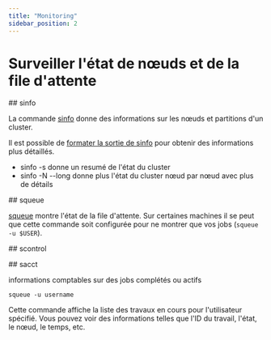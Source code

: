 ```yaml
---
title: "Monitoring"
sidebar_position: 2
---
```

# Surveiller l'état de nœuds et de la file d'attente

## sinfo

La commande [sinfo](https://slurm.schedmd.com/sinfo.html) donne des informations sur les nœuds et partitions d'un cluster.

Il est possible de [formater la sortie de sinfo](https://slurm.schedmd.com/sinfo.html#OPT_format) pour obtenir des informations plus détaillés.

- sinfo -s
    donne un resumé de l'état du cluster
- sinfo -N --long
    donne plus l'état du cluster nœud par nœud avec plus de détails

## squeue

[squeue](https://slurm.schedmd.com/squeue.html) montre l'état de la file d'attente. Sur certaines machines il se peut que cette commande soit configurée pour ne montrer que vos jobs (`squeue -u $USER`).


## scontrol


## sacct

informations comptables sur des jobs complétés ou actifs






`squeue -u username`

Cette commande affiche la liste des travaux en cours pour l'utilisateur spécifié. Vous pouvez voir des informations telles que l'ID du travail, l'état, le nœud, le temps, etc.
